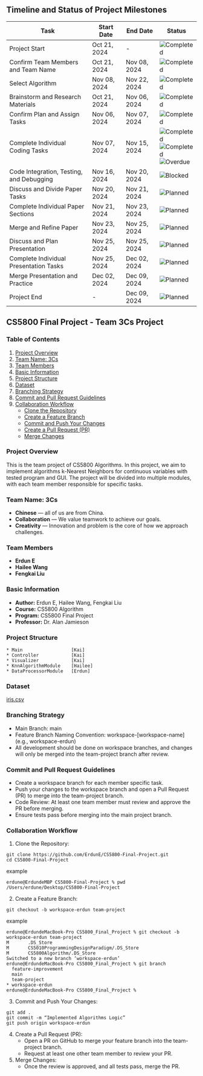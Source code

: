 ## Timeline and Status of Project Milestones

| Task                                     | Start Date   | End Date     | Status                                                                                                                                                                                                                       |
|------------------------------------------|--------------|--------------|------------------------------------------------------------------------------------------------------------------------------------------------------------------------------------------------------------------------------|
| Project Start                            | Oct 21, 2024 | -            | ![Completed](https://img.shields.io/badge/Status-Completed-brightgreen)                                                                                                                                                      |
| Confirm Team Members and Team Name       | Oct 21, 2024 | Nov 08, 2024 | ![Completed](https://img.shields.io/badge/Status-Completed-brightgreen)                                                                                                                                                      |
| Select Algorithm                         | Nov 08, 2024 | Nov 22, 2024 | ![Completed](https://img.shields.io/badge/Status-Completed-brightgreen)                                                                                                                                                      |
| Brainstorm and Research Materials        | Oct 21, 2024 | Nov 06, 2024 | ![Completed](https://img.shields.io/badge/Status-Completed-brightgreen)                                                                                                                                                      |
| Confirm Plan and Assign Tasks            | Nov 06, 2024 | Nov 07, 2024 | ![Completed](https://img.shields.io/badge/Status-Completed-brightgreen)                                                                                                                                                      |
| Complete Individual Coding Tasks         | Nov 07, 2024 | Nov 15, 2024 | ![Completed](https://img.shields.io/badge/Erdun-Completed-brightgreen)<br/>![Completed](https://img.shields.io/badge/Hailee-Completed-brightgreen)<br/>![Overdue](https://img.shields.io/badge/Kai-Overdue-orange) |
| Code Integration, Testing, and Debugging | Nov 16, 2024 | Nov 20, 2024 | ![Blocked](https://img.shields.io/badge/Status-Blocked-red)                                                                                                                                                            |
| Discuss and Divide Paper Tasks           | Nov 20, 2024 | Nov 21, 2024 | ![Planned](https://img.shields.io/badge/Status-Planned-lightgrey)                                                                                                                                                            |
| Complete Individual Paper Sections       | Nov 21, 2024 | Nov 23, 2024 | ![Planned](https://img.shields.io/badge/Status-Planned-lightgrey)                                                                                                                                                            |
| Merge and Refine Paper                   | Nov 23, 2024 | Nov 25, 2024 | ![Planned](https://img.shields.io/badge/Status-Planned-lightgrey)                                                                                                                                                            |
| Discuss and Plan Presentation            | Nov 25, 2024 | Nov 25, 2024 | ![Planned](https://img.shields.io/badge/Status-Planned-lightgrey)                                                                                                                                                            |
| Complete Individual Presentation Tasks   | Nov 25, 2024 | Dec 02, 2024 | ![Planned](https://img.shields.io/badge/Status-Planned-lightgrey)                                                                                                                                                            |
| Merge Presentation and Practice          | Dec 02, 2024 | Dec 09, 2024 | ![Planned](https://img.shields.io/badge/Status-Planned-lightgrey)                                                                                                                                                            |
| Project End                              | -            | Dec 09, 2024 | ![Planned](https://img.shields.io/badge/Status-Planned-lightgrey)                                                                                                                                                            |

## CS5800 Final Project - Team 3Cs Project

### Table of Contents

1. [Project Overview](#project-overview)
2. [Team Name: 3Cs](#team-name-3cs)
3. [Team Members](#team-members)
4. [Basic Information](#basic-information)
5. [Project Structure](#project-structure)
6. [Dataset](#dataset)
7. [Branching Strategy](#branching-strategy)
8. [Commit and Pull Request Guidelines](#commit-and-pull-request-guidelines)
9. [Collaboration Workflow](#collaboration-workflow)
   - [Clone the Repository](#1-clone-the-repository)
   - [Create a Feature Branch](#2-create-a-feature-branch)
   - [Commit and Push Your Changes](#3-commit-and-push-your-changes)
   - [Create a Pull Request (PR)](#4-create-a-pull-request-pr)
   - [Merge Changes](#5-merge-changes)
   
### Project Overview
This is the team project of CS5800 Algorithms. In this project, we aim to implement algorithms k-Nearest Neighbors for continuous variables with tested program and GUI. The project will be divided into multiple modules, with each team member responsible for specific tasks.
### Team Name: 3Cs
* **Chinese** — all of us are from China.
* **Collaboration** — We value teamwork to achieve our goals.
* **Creativity** — Innovation and problem is the core of how we approach challenges.
### Team Members
* **Erdun E**
* **Hailee Wang**
* **Fengkai Liu**
### Basic Information
* **Author:** Erdun E, Hailee Wang, Fengkai Liu
* **Course:** CS5800 Algorithm
* **Program:** CS5800 Final Project
* **Professor:** Dr. Alan Jamieson

### Project Structure
```aiignore
* Main                  [Kai]
* Controller            [Kai]      
* Visualizer            [Kai]
* KnnAlgorithmModule    [Hailee]
* DataProcessorModule   [Erdun]
```
### Dataset
[iris.csv](https://github.com/ErdunE/CS5800-Final-Project/blob/main/iris.csv)

### Branching Strategy
* Main Branch: main
* Feature Branch Naming Convention: workspace-[workspace-name] (e.g., workspace-erdun)
* All development should be done on workspace branches, and changes will only be merged into the team-project branch after review.
### Commit and Pull Request Guidelines
* Create a workspace branch for each member specific task.
* Push your changes to the workspace branch and open a Pull Request (PR) to merge into the team-project branch.
* Code Review: At least one team member must review and approve the PR before merging.
* Ensure tests pass before merging into the main project branch.
### Collaboration Workflow
1. Clone the Repository:
```
git clone https://github.com/ErdunE/CS5800-Final-Project.git
cd CS5800-Final-Project
```
example
```aiignore
erdune@ErdundeMBP CS5800-Final-Project % pwd
/Users/erdune/Desktop/CS5800-Final-Project
```
2. Create a Feature Branch:
```
git checkout -b workspace-erdun team-project
```
example
```
erdune@ErdundeMacBook-Pro CS5800_Final_Project % git checkout -b workspace-erdun team-project
M       .DS_Store
M       CS5010ProgrammingDesignParadigm/.DS_Store
M       CS5800Algorithm/.DS_Store
Switched to a new branch ‘workspace-erdun’
erdune@ErdundeMacBook-Pro CS5800_Final_Project % git branch
  feature-improvement
  main
  team-project
* workspace-erdun
erdune@ErdundeMacBook-Pro CS5800_Final_Project % 

```
3. Commit and Push Your Changes:
```
git add .
git commit -m “Implemented Algorithms Logic”
git push origin workspace-erdun
```
4. Create a Pull Request (PR):
    * Open a PR on GitHub to merge your feature branch into the team-project branch.
    * Request at least one other team member to review your PR.
5. Merge Changes:
    * Once the review is approved, and all tests pass, merge the PR.